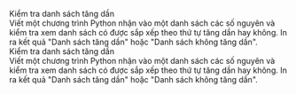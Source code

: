 Kiểm tra danh sách tăng dần <br/>
Viết một chương trình Python nhận vào một danh sách các số nguyên và kiểm tra xem danh sách có được sắp xếp theo thứ tự tăng dần hay không. In ra kết quả "Danh sách tăng dần" hoặc "Danh sách không tăng dần". <br/>
Kiểm tra danh sách tăng dần<br/>
Viết một chương trình Python nhận vào một danh sách các số nguyên và kiểm tra xem danh sách có được sắp xếp theo thứ tự tăng dần hay không. In ra kết quả "Danh sách tăng dần" hoặc "Danh sách không tăng dần".<br/>
